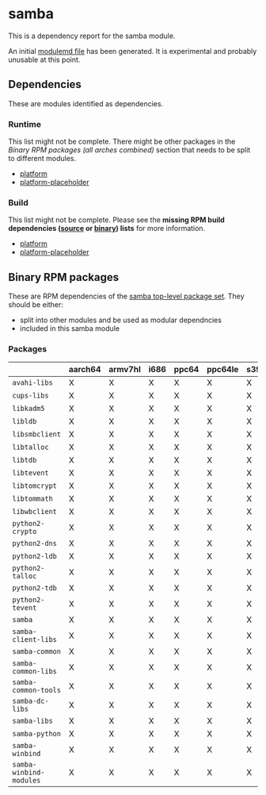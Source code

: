 # samba
This is a dependency report for the samba module.

An initial [modulemd file](samba.yaml) has been generated. It is experimental and probably unusable at this point.
## Dependencies
These are modules identified as dependencies.
### Runtime
This list might not be complete. There might be other packages in the *Binary RPM packages (all arches combined)* section that needs to be split to different modules.
* [platform](../platform)
* [platform-placeholder](../platform-placeholder)
### Build
This list might not be complete.
Please see the **missing RPM build dependencies ([source](all/buildtime-source-packages-short.txt) or [binary](all/buildtime-binary-packages-short.txt)) lists** for more information.
* [platform](../platform)
* [platform-placeholder](../platform-placeholder)
## Binary RPM packages
These are RPM dependencies of the [samba top-level package set](samba.csv). They should be either:
* split into other modules and be used as modular dependncies
* included in this samba module
### Packages
| |aarch64 |armv7hl |i686 |ppc64 |ppc64le |s390x |x86_64 |
|---|---|---|---|---|---|---|---|
| `avahi-libs` | X | X | X | X | X | X | X |
| `cups-libs` | X | X | X | X | X | X | X |
| `libkadm5` | X | X | X | X | X | X | X |
| `libldb` | X | X | X | X | X | X | X |
| `libsmbclient` | X | X | X | X | X | X | X |
| `libtalloc` | X | X | X | X | X | X | X |
| `libtdb` | X | X | X | X | X | X | X |
| `libtevent` | X | X | X | X | X | X | X |
| `libtomcrypt` | X | X | X | X | X | X | X |
| `libtommath` | X | X | X | X | X | X | X |
| `libwbclient` | X | X | X | X | X | X | X |
| `python2-crypto` | X | X | X | X | X | X | X |
| `python2-dns` | X | X | X | X | X | X | X |
| `python2-ldb` | X | X | X | X | X | X | X |
| `python2-talloc` | X | X | X | X | X | X | X |
| `python2-tdb` | X | X | X | X | X | X | X |
| `python2-tevent` | X | X | X | X | X | X | X |
| `samba` | X | X | X | X | X | X | X |
| `samba-client-libs` | X | X | X | X | X | X | X |
| `samba-common` | X | X | X | X | X | X | X |
| `samba-common-libs` | X | X | X | X | X | X | X |
| `samba-common-tools` | X | X | X | X | X | X | X |
| `samba-dc-libs` | X | X | X | X | X | X | X |
| `samba-libs` | X | X | X | X | X | X | X |
| `samba-python` | X | X | X | X | X | X | X |
| `samba-winbind` | X | X | X | X | X | X | X |
| `samba-winbind-modules` | X | X | X | X | X | X | X |

